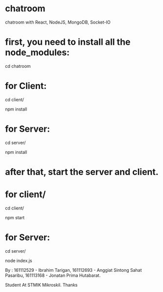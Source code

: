 # chatroom
chatroom with React, NodeJS, MongoDB, Socket-IO

# first, you need to install all the node_modules:
cd chatroom

# for Client:
cd client/

npm install

# for Server:
cd server/

npm install

# after that, start the server and client.

# for client/
cd client/

npm start

# for Server:
cd server/

node index.js


By :
161112529 - Ibrahim Tarigan,
161112693 - Anggiat Sintong Sahat Pasaribu,
161113168 - Jonatan Prima Hutabarat.

Student At STMIK Mikroskil.
Thanks
